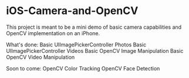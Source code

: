# iOS-Camera-and-OpenCV

This project is meant to be a mini demo of basic camera capabilities and OpenCV implementation on an iPhone.

What's done:
Basic UIImagePickerController Photos
Basic UIImagePickerController Videos
Basic OpenCV Image Manipulation
Basic OpenCV Video Manipulation


Soon to come:
OpenCV Color Tracking
OpenCV Face Detection